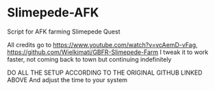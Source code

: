 # Slimepede-AFK
Script for AFK farming Slimepede Quest

All credits go to https://www.youtube.com/watch?v=vcAemD-vFag, https://github.com/Wielkimati/GBFR-Slimepede-Farm
I tweak it to work faster, not coming back to town but continuing indefinitely

DO ALL THE SETUP ACCORDING TO THE ORIGINAL GITHUB LINKED ABOVE
And adjust the time to your system
